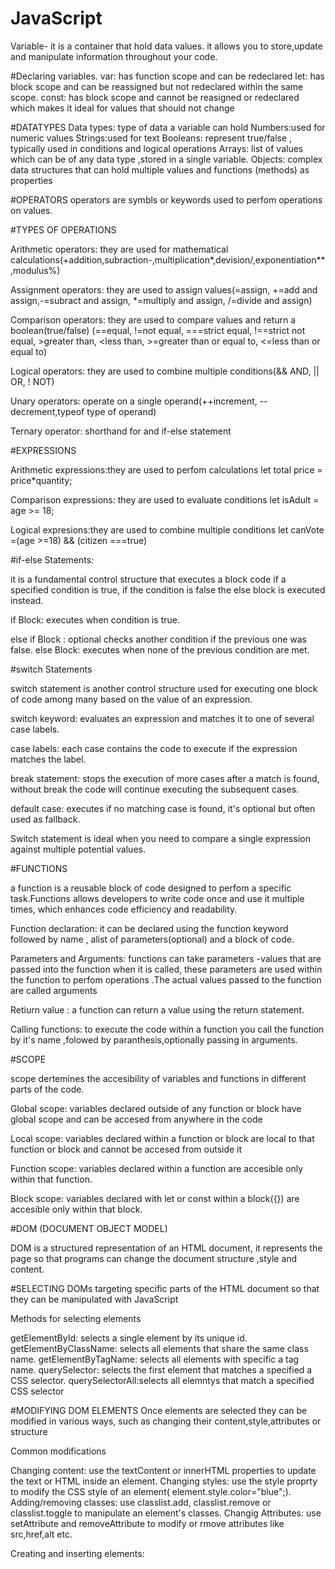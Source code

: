  # JavaScript


Variable- it is a container that hold data values.
it allows you to store,update and manipulate information throughout your code.

 #Declaring variables.
var: has function scope and can be redeclared
let: has block scope and can be reassigned but not redeclared within the same scope.
const: has block scope and cannot be reasigned or redeclared which makes it ideal for values that should not change

#DATATYPES
Data types: type of data a variable can hold
Numbers:used for numeric values
Strings:used for text
Booleans: represent true/false , typically used in conditions and logical operations
Arrays: list of values which can be of any data type ,stored in a single variable.
Objects: complex data structures that can hold multiple values and functions (methods) as properties


#OPERATORS
operators are symbls or keywords used to perfom operations on values.

#TYPES OF OPERATIONS

Arithmetic operators: they are used for mathematical calculations(+addition,subraction-,multiplication*,devision/,exponentiation**,modulus%)
 
Assignment operators: they are used to assign values(=assign, +=add and assign,-=subract and assign, *=multiply and assign, /=divide and assign)

Comparison operators: they are used to compare values and return a boolean(true/false)
(==equal, !=not equal, ===strict equal, !==strict not equal, >greater than, <less than, >=greater than or equal to, <=less than or equal to)

Logical operators: they are used to combine multiple conditions(&& AND, || OR, ! NOT)

Unary operators: operate on a single operand(++increment, --decrement,typeof type of operand)

Ternary operator: shorthand for and if-else statement

#EXPRESSIONS

Arithmetic expressions:they are used to perfom calculations
let total price = price*quantity;

Comparison expressions: they are used to evaluate conditions
let isAdult = age >= 18;

Logical expresions:they are used to combine multiple conditions
let canVote =(age >=18) && (citizen ===true)

#if-else Statements:

it is a fundamental control structure that executes a block code if a specified condition is true, if the condition is false the else block is executed instead.

if Block: executes when condition is true.

else if Block : optional checks another condition if the previous one was false.
else Block: executes when none of the previous condition are met.


#switch Statements

switch statement is another control structure used for executing one block of code among many based on the value of an expression.


switch keyword: evaluates an expression and matches it to one of several case labels.

case labels: each case contains the code to execute if the expression matches the label.

break statement: stops the execution of more cases after a match is found, without break the code will continue executing the subsequent cases.

default case: executes if no matching case is found, it's optional but often used as fallback.
 
Switch statement  is ideal when you need to compare a single expression against multiple potential values.



#FUNCTIONS


a function is a reusable block of code designed to perfom a specific task.Functions allows developers to write code once and use it multiple times, which enhances code efficiency and readability.

Function declaration: it can be declared using the function keyword followed by name , alist of parameters(optional) and a block of code.

Parameters and Arguments: functions can take parameters -values that are passed into the function when it is called, these parameters are used within the function to perfom operations .The actual values passed to the function are called arguments


Retiurn value : a function can return a value using the return statement.

Calling functions: to execute the code within a function you call the function by it's name ,folowed by paranthesis,optionally passing in arguments.



#SCOPE
 

scope dertemines the accesibility of variables and functions in different parts of the code.

Global scope: variables declared outside of any function or block have global scope and can be accesed from anywhere in the code

Local scope: variables declared within a function or block are local to that function or block and cannot be accesed from outside it

Function scope: variables declared within a function are accesible only within that function.

Block scope: variables declared with let or const within a block({}) are accesible only within that block.


#DOM (DOCUMENT OBJECT MODEL)

DOM is a structured representation of an HTML document, it represents the page so that programs can change the document structure ,style and content.

#SELECTING DOMs
targeting specific parts of the HTML document so that they can be manipulated with JavaScript

Methods for selecting elements

getElementById: selects a single element by its unique id.
getElementByClassName: selects all elements that share the same class name.
getElementByTagName: selects all elements with specific a tag name.
querySelector: selects the first element that matches a specified a CSS selector.
querySelectorAll:selects all elemntys that match a specified CSS selector


#MODIFYING DOM ELEMENTS
Once elements are selected they can be modified in various ways, such as changing their content,style,attributes or structure

Common modifications

Changing content: use the textContent or innerHTML properties to update the text or HTML inside an element.
Changing styles: use the style proprty to modify the CSS style of an element( element.style.color="blue";).
Adding/removing classes: use classlist.add, classlist.remove or classlist.toggle to manipulate an element's classes.
Changig Attributes: use setAttribute and removeAttribute to modify or rmove attributes like src,href,alt etc.

Creating and inserting elements:










 









